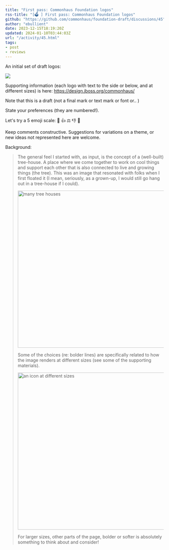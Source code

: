 ```yaml
---
title: "First pass: Commonhaus Foundation logos"
rss-title: "[🗳️ ] First pass: Commonhaus Foundation logos"
github: "https://github.com/commonhaus/foundation-draft/discussions/45"
author: "ebullient"
date: 2023-12-15T18:19:20Z
updated: 2024-01-10T03:44:03Z
url: "/activity/45.html"
tags:
- post
- reviews
---
```

An initial set of draft logos:

<img src="https://design.jboss.org/commonhaus/images/commonhaus_r1comparison.png" />

Supporting information (each logo with text to the side or below, and at different sizes) is here: https://design.jboss.org/commonhaus/

Note that this is a draft (not a final mark or text mark or font or.. )

State your preferences (they are numbered!).

Let's try a 5 emoji scale: 🚀 👍 ⚖️ 👎 🙅 

Keep comments constructive. Suggestions for variations on a theme, or new ideas not represented here are welcome. 

Background: 

> The general feel I started with, as input, is the concept of a (well-built) tree-house. A place where we come together to work on cool things and support each other that is also connected to live and growing things (the tree). This was an image that resonated with folks when I first floated it (I mean, seriously, as a grown-up, I would still go hang out in a tree-house if I could).
> 
> <img width="500" alt="many tree houses" src="https://github.com/commonhaus/foundation-draft/assets/808713/dbf04db8-5c9c-43f8-9fde-d1ecfa665b70">
> 
> Some of the choices (re: bolder lines) are specifically related to how the image renders at different sizes (see some of the supporting materials). 
> 
> <img width="500" alt="an icon at different sizes" src="https://github.com/commonhaus/foundation-draft/assets/808713/ab3f9f1f-fca3-4d1d-a7b1-179f5e73f92a">
> 
> For larger sizes, other parts of the page, bolder or softer is absolutely something to think about and consider! 


